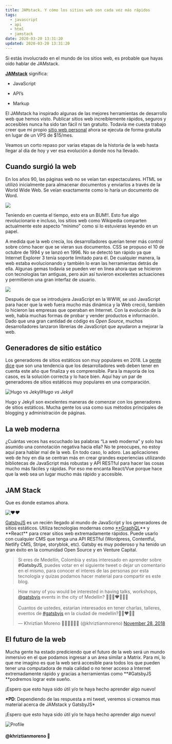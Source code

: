 ```yaml
---
title: JAMstack. Y cómo los sitios web son cada vez más rápidos
tags:
  - javascript
  - api
  - html
  - jamstack
date: 2020-03-20 13:31:20
updated: 2020-03-20 13:31:20
---
```


Si estás involucrado en el mundo de los sitios web, es probable que hayas oído hablar de JAMstack.

[**JAMstack**](https://jamstack.org/) significa:

- JavaScript

- API’s

- Markup

El JAMstack ha inspirado algunas de las mejores herramientas de desarrollo web que hemos visto. Publicar sitios web increíblemente rápidos, seguros y accesibles nunca ha sido tan fácil ni tan gratuito. Todavía me cuesta trabajo creer que mi propio [sitio web personal](https://khriztianmoreno.com/) ahora se ejecuta de forma gratuita en lugar de un VPS de $15/mes.

Veamos un corto repaso por varias etapas de la historia de la web hasta llegar al día de hoy y ver esa evolución a donde nos ha llevado.

## Cuando surgió la web

En los años 90, las páginas web no se veían tan espectaculares. HTML se utilizó inicialmente para almacenar documentos y enviarlos a través de la World Wide Web. Se veían exactamente como lo haría un documento de Word.

![](https://cdn-images-1.medium.com/max/2000/1*CH55yT2OM4icb3bo5wKmwQ.jpeg)

Teniendo en cuenta el tiempo, esto era un BUM!!. Esto fue algo revolucionario e incluso, los sitios web como Wikipedia comparten actualmente este aspecto “mínimo” como si lo estuvieras leyendo en un papel.

A medida que la web crecía, los desarrolladores querían tener más control sobre cómo hacer que se vieran sus documentos. CSS se propuso el 10 de octubre de 1994 y se lanzó en 1996. No se detectó tan rápido ya que Internet Explorer 3 tenía soporte limitado para él. De cualquier manera, la web estaba evolucionando y también lo eran las herramientas detrás de ella. Algunas gemas todavía se pueden ver en línea ahora que se hicieron con tecnologías tan antiguas, pero aún así tuvieron excelentes actuaciones y permitieron una gran interfaz de usuario.

![](https://cdn-images-1.medium.com/max/2108/1*PRvyDKJKBUqi9Pc777XLyA.jpeg)

Después de que se introdujera JavaScript en la WWW, se usó JavaScript para hacer que la web fuera mucho más dinámica y la Web creció, también lo hicieron las empresas que operaban en Internet. Con la evolución de la web, había muchas formas de probar y vender productos e información. Dado que una gran cantidad de código es _Open Source_, muchos desarrolladores lanzaron librerias de JavaScript que ayudaron a mejorar la web.

## Generadores de sitio estático

Los generadores de sitios estáticos son muy populares en 2018. La [gente dice](https://insanelab.com/blog/web-development/web-development-trends-2018/) que son una tendencia que los desarrolladores web deben tener en cuenta este año que finaliza y es comprensible. Para la mayoría de los casos, es la solución correcta y lo hace bien. Aquí hay un par de generadores de sitios estáticos muy populares en una comparación.

![Hugo vs Jekyll](https://cdn-images-1.medium.com/max/2000/1*5xik7K0_iM5AbV8Ls0xk6Q.jpeg)_Hugo vs Jekyll_

Hugo y Jekyll son excelentes maneras de comenzar con los generadores de sitios estáticos. Mucha gente los usa como sus métodos principales de blogging y administración de páginas.

## La web moderna

¿Cuántas veces has escuchado las palabras “La web moderna” y solo has asumido una connotación negativa hacia ella? No te preocupes, no estoy aquí para hablar mal de la web. En todo caso, lo adoro. Las aplicaciones web de hoy en día se centran más en crear grandes experiencias utilizando bibliotecas de JavaScript más robustas y API RESTful para hacer las cosas mucho más fáciles y rápidas. Por eso me encanta React/Vue porque hace que la web sea un lugar mucho más rápido y accesible.

## JAM Stack

Que es donde estamos ahora.

![❤](https://cdn-images-1.medium.com/max/2000/1*bMLE3-PipX9X0N7eCHIGow.png)_❤_

[GatsbyJS](https://www.gatsbyjs.org/) es un recién llegado al mundo de JavaScript y los generadores de sitios estáticos. Utiliza tecnologías modernas como [\*\*GraphQL](https://graphql.org/)** y **React\*\* para crear sitios web extremadamente rápidos. Puede usarlo con cualquier CMS que tenga una API RESTful (Wordpress, Contentful, Netlify CMS, Stripe, storyblok, etc). Gatsby es muy poderoso y ha tenido un gran éxito en la comunidad Open Source y en Venture Capital.

> Si eres de Medellín, Colombia y estas interesado en aprender sobre **#GatsbyJS**, puedes votar en el siguiente tweet o dejar un comentario en el mismo, para conocer el interes de las personas por esta tecnología y quizas podamos hacer material para compartir es este blog.

<blockquote class="twitter-tweet"><p lang="es" dir="ltr">How many of you would be interested in having talks, workshops, <a href="https://twitter.com/GatsbyJS?ref_src=twsrc%5Etfw">@gatsbyjs</a> events in the city of Medellin? 👨🏻‍💻♥️👨🏻‍🏫<br><br>Cuantos de ustedes, estarían interesados en tener charlas, talleres, eventos de <a href="https://twitter.com/hashtag/gatsbyjs?src=hash&amp;ref_src=twsrc%5Etfw">#gatsbyjs</a> en la ciudad de medellin?👨‍💻♥️🙌🏻</p>&mdash; Khriztian Moreno 👨🏼‍💻👨🏼‍🏫 (@khriztianmoreno) <a href="https://twitter.com/khriztianmoreno/status/1067593264814088192?ref_src=twsrc%5Etfw">November 28, 2018</a></blockquote> <script async src="https://platform.twitter.com/widgets.js" charset="utf-8"></script>

## El futuro de la web

Mucha gente ha estado prediciendo que el futuro de la web será un mundo inmersivo en el que podamos ingresar a un área similar a Matrix. Para mí, lo que me imagino es que la web será accesible para todos los que pueden tener una computadora de mala calidad o no tener acceso a Internet extremadamente rápido y gracias a herramientas como **#GatsbyJS **podremos lograr este sueño.

¡Espero que esto haya sido útil y/o te haya hecho aprender algo nuevo!

**\*PD**: Dependiendo de las respuesta a mi tweet, veremos si creamos mas material acerca de JAMstack y GatsbyJS\*

¡Espero que esto haya sido útil y/o te haya hecho aprender algo nuevo!

![Profile](https://res.cloudinary.com/khriztianmoreno/image/upload/c_scale,w_148/v1591324337/KM-brand/stickers/sticker-3_2x.png)

#### @khriztianmoreno 🚀
